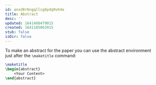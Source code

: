 ```yaml
---
id: anxd8r6ngqllsg6pdq9vh4e
title: Abstract
desc: ''
updated: 1641408479015
created: 1641105063915
stub: false
isDir: false
---
```



To make an abstract for the paper you can use the abstract environment just after the `\maketitle` command:

```latex
\maketitle
\begin{abstract}
    <Your Content>
\end{abstract}
```
